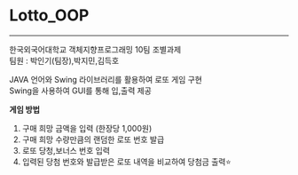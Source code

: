 # Lotto_OOP
---
한국외국어대학교 객체지향프로그래밍 10팀 조별과제 <br>
팀원 : 박인기(팀장),박지민,김득호 <br>

JAVA 언어와 Swing 라이브러리를 활용하여 로또 게임 구현<br>
Swing을 사용하여 GUI를 통해 입,출력 제공<br>

**게임 방법**
1. 구매 희망 금액을 입력 (한장당 1,000원)
2. 구매 희망 수량만큼의 랜덤한 로또 번호 발급
3. 로또 당청,보너스 번호 입력
4. 입력된 당첨 번호와 발급받은 로또 내역을 비교하여 당첨금 출력⭐️
